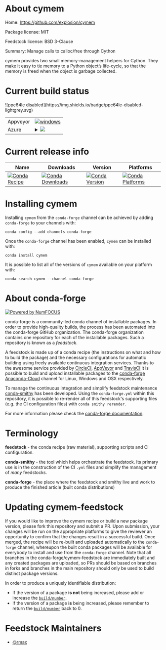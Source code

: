 About cymem
===========

Home: https://github.com/explosion/cymem

Package license: MIT

Feedstock license: BSD 3-Clause

Summary: Manage calls to calloc/free through Cython

cymem provides two small memory-management helpers for Cython. They make it
easy to tie memory to a Python object’s life-cycle, so that the memory is
freed when the object is garbage collected.


Current build status
====================


<table><tr>
    <td>Appveyor</td>
    <td>
      <a href="https://ci.appveyor.com/project/conda-forge/cymem-feedstock/branch/master">
        <img alt="windows" src="https://img.shields.io/appveyor/ci/conda-forge/cymem-feedstock/master.svg?label=Windows">
      </a>
    </td>
  </tr>
    
  <tr>
    <td>Azure</td>
    <td>
      <details>
        <summary>
          <a href="https://dev.azure.com/conda-forge/feedstock-builds/_build/latest?definitionId=210&branchName=master">
            <img src="https://dev.azure.com/conda-forge/feedstock-builds/_apis/build/status/cymem-feedstock?branchName=master">
          </a>
        </summary>
        <table>
          <thead><tr><th>Variant</th><th>Status</th></tr></thead>
          <tbody><tr>
              <td>linux_python2.7</td>
              <td>
                <a href="https://dev.azure.com/conda-forge/feedstock-builds/_build/latest?definitionId=210&branchName=master">
                  <img src="https://dev.azure.com/conda-forge/feedstock-builds/_apis/build/status/cymem-feedstock?branchName=master&jobName=linux&configuration=linux_python2.7" alt="variant">
                </a>
              </td>
            </tr><tr>
              <td>linux_python3.6</td>
              <td>
                <a href="https://dev.azure.com/conda-forge/feedstock-builds/_build/latest?definitionId=210&branchName=master">
                  <img src="https://dev.azure.com/conda-forge/feedstock-builds/_apis/build/status/cymem-feedstock?branchName=master&jobName=linux&configuration=linux_python3.6" alt="variant">
                </a>
              </td>
            </tr><tr>
              <td>linux_python3.7</td>
              <td>
                <a href="https://dev.azure.com/conda-forge/feedstock-builds/_build/latest?definitionId=210&branchName=master">
                  <img src="https://dev.azure.com/conda-forge/feedstock-builds/_apis/build/status/cymem-feedstock?branchName=master&jobName=linux&configuration=linux_python3.7" alt="variant">
                </a>
              </td>
            </tr><tr>
              <td>osx_python2.7</td>
              <td>
                <a href="https://dev.azure.com/conda-forge/feedstock-builds/_build/latest?definitionId=210&branchName=master">
                  <img src="https://dev.azure.com/conda-forge/feedstock-builds/_apis/build/status/cymem-feedstock?branchName=master&jobName=osx&configuration=osx_python2.7" alt="variant">
                </a>
              </td>
            </tr><tr>
              <td>osx_python3.6</td>
              <td>
                <a href="https://dev.azure.com/conda-forge/feedstock-builds/_build/latest?definitionId=210&branchName=master">
                  <img src="https://dev.azure.com/conda-forge/feedstock-builds/_apis/build/status/cymem-feedstock?branchName=master&jobName=osx&configuration=osx_python3.6" alt="variant">
                </a>
              </td>
            </tr><tr>
              <td>osx_python3.7</td>
              <td>
                <a href="https://dev.azure.com/conda-forge/feedstock-builds/_build/latest?definitionId=210&branchName=master">
                  <img src="https://dev.azure.com/conda-forge/feedstock-builds/_apis/build/status/cymem-feedstock?branchName=master&jobName=osx&configuration=osx_python3.7" alt="variant">
                </a>
              </td>
            </tr><tr>
              <td>win_c_compilervs2008cxx_compilervs2008python2.7</td>
              <td>
                <a href="https://dev.azure.com/conda-forge/feedstock-builds/_build/latest?definitionId=210&branchName=master">
                  <img src="https://dev.azure.com/conda-forge/feedstock-builds/_apis/build/status/cymem-feedstock?branchName=master&jobName=win&configuration=win_c_compilervs2008cxx_compilervs2008python2.7" alt="variant">
                </a>
              </td>
            </tr><tr>
              <td>win_c_compilervs2015cxx_compilervs2015python3.6</td>
              <td>
                <a href="https://dev.azure.com/conda-forge/feedstock-builds/_build/latest?definitionId=210&branchName=master">
                  <img src="https://dev.azure.com/conda-forge/feedstock-builds/_apis/build/status/cymem-feedstock?branchName=master&jobName=win&configuration=win_c_compilervs2015cxx_compilervs2015python3.6" alt="variant">
                </a>
              </td>
            </tr><tr>
              <td>win_c_compilervs2015cxx_compilervs2015python3.7</td>
              <td>
                <a href="https://dev.azure.com/conda-forge/feedstock-builds/_build/latest?definitionId=210&branchName=master">
                  <img src="https://dev.azure.com/conda-forge/feedstock-builds/_apis/build/status/cymem-feedstock?branchName=master&jobName=win&configuration=win_c_compilervs2015cxx_compilervs2015python3.7" alt="variant">
                </a>
              </td>
            </tr>
          </tbody>
        </table>
      </details>
    </td>
  </tr>
![ppc64le disabled](https://img.shields.io/badge/ppc64le-disabled-lightgrey.svg)
</table>

Current release info
====================

| Name | Downloads | Version | Platforms |
| --- | --- | --- | --- |
| [![Conda Recipe](https://img.shields.io/badge/recipe-cymem-green.svg)](https://anaconda.org/conda-forge/cymem) | [![Conda Downloads](https://img.shields.io/conda/dn/conda-forge/cymem.svg)](https://anaconda.org/conda-forge/cymem) | [![Conda Version](https://img.shields.io/conda/vn/conda-forge/cymem.svg)](https://anaconda.org/conda-forge/cymem) | [![Conda Platforms](https://img.shields.io/conda/pn/conda-forge/cymem.svg)](https://anaconda.org/conda-forge/cymem) |

Installing cymem
================

Installing `cymem` from the `conda-forge` channel can be achieved by adding `conda-forge` to your channels with:

```
conda config --add channels conda-forge
```

Once the `conda-forge` channel has been enabled, `cymem` can be installed with:

```
conda install cymem
```

It is possible to list all of the versions of `cymem` available on your platform with:

```
conda search cymem --channel conda-forge
```


About conda-forge
=================

[![Powered by NumFOCUS](https://img.shields.io/badge/powered%20by-NumFOCUS-orange.svg?style=flat&colorA=E1523D&colorB=007D8A)](http://numfocus.org)

conda-forge is a community-led conda channel of installable packages.
In order to provide high-quality builds, the process has been automated into the
conda-forge GitHub organization. The conda-forge organization contains one repository
for each of the installable packages. Such a repository is known as a *feedstock*.

A feedstock is made up of a conda recipe (the instructions on what and how to build
the package) and the necessary configurations for automatic building using freely
available continuous integration services. Thanks to the awesome service provided by
[CircleCI](https://circleci.com/), [AppVeyor](https://www.appveyor.com/)
and [TravisCI](https://travis-ci.org/) it is possible to build and upload installable
packages to the [conda-forge](https://anaconda.org/conda-forge)
[Anaconda-Cloud](https://anaconda.org/) channel for Linux, Windows and OSX respectively.

To manage the continuous integration and simplify feedstock maintenance
[conda-smithy](https://github.com/conda-forge/conda-smithy) has been developed.
Using the ``conda-forge.yml`` within this repository, it is possible to re-render all of
this feedstock's supporting files (e.g. the CI configuration files) with ``conda smithy rerender``.

For more information please check the [conda-forge documentation](https://conda-forge.org/docs/).

Terminology
===========

**feedstock** - the conda recipe (raw material), supporting scripts and CI configuration.

**conda-smithy** - the tool which helps orchestrate the feedstock.
                   Its primary use is in the construction of the CI ``.yml`` files
                   and simplify the management of *many* feedstocks.

**conda-forge** - the place where the feedstock and smithy live and work to
                  produce the finished article (built conda distributions)


Updating cymem-feedstock
========================

If you would like to improve the cymem recipe or build a new
package version, please fork this repository and submit a PR. Upon submission,
your changes will be run on the appropriate platforms to give the reviewer an
opportunity to confirm that the changes result in a successful build. Once
merged, the recipe will be re-built and uploaded automatically to the
`conda-forge` channel, whereupon the built conda packages will be available for
everybody to install and use from the `conda-forge` channel.
Note that all branches in the conda-forge/cymem-feedstock are
immediately built and any created packages are uploaded, so PRs should be based
on branches in forks and branches in the main repository should only be used to
build distinct package versions.

In order to produce a uniquely identifiable distribution:
 * If the version of a package **is not** being increased, please add or increase
   the [``build/number``](https://conda.io/docs/user-guide/tasks/build-packages/define-metadata.html#build-number-and-string).
 * If the version of a package **is** being increased, please remember to return
   the [``build/number``](https://conda.io/docs/user-guide/tasks/build-packages/define-metadata.html#build-number-and-string)
   back to 0.

Feedstock Maintainers
=====================

* [@rmax](https://github.com/rmax/)

